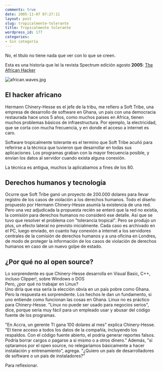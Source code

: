 ```yaml
---
comments: true
date: 2005-11-07 07:27:11
layout: post
slug: tropicalmente-tolerante
title: Tropicalmente tolerante
wordpress_id: 177
categories:
- Sin categoría
---
```


No, el título no tiene nada que ver con lo que se creen.

Esta es una historia que lei la revista Spectrum edición agosto **2005**: [The African Hacker](http://www.spectrum.ieee.org/aug05/1699)

![african.waves.jpg](http://www.lnds.net/images/african.waves.jpg)

## El hacker africano

Hermann Chinery-Hesse es el jefe de la tribu, me refiero a Soft Tribe, una empresa de desarrollo de software en Ghana, un pais con una democracia restaurada hace unos 5 años, como muchos paises en Africa, tienen muchos problemas básicos de infraestructura. Por ejemplo, la electricidad, que se corta con mucha frecuencia, y en donde el acceso a internet es caro.

Software tropicalmente tolerante es el termino que Soft Tribe acuñó para referirse a la técnica que tuvieron que desarrollar en todas sus aplicaciones. Los programas graban con la mayor frecuencia posible, y envian los datos al servidor cuando exista alguna conexión.

La técnica es antigua, muchos la aplicabamos a fines de los 80.

## Derechos humanos y tecnología

Ocurre que Soft Tribe ganó un proyecto de 200.000 dolares para llevar registro de los casos de violación a los derechos humanos. Todo el diseño propuesto por Hermann Chinery-Hesse asumía la existencia de una red. Pero una vez adjudicada la propuesta recién se enteró que la red no existía, la comisión para derechos humanos no consideró ese detalle. Así que se tuvo que resolver el problema con "tolerancia tropical". Pero se produjo un plus, un efecto lateral no previsto inicialmente. Cada caso es archivado en el PC, luego enviado, en cuanto hay conexión a internet a los servidores centrales de la comisión de derechos humanos y a una oficina en Londres, de modo de proteger la información de los casos de violación de derechos humanos en caso de un nuevo golpe de estado.

## ¿Por qué no al open source?

Lo sorprendente es que Chinery-Hesse desarrolla en Visual Basic, C++, incluso Clipper!, sobre Windows o DOS  
Pero, ¿por qué no trabajar en Linux?  
Uno diría que esa sería la elección obvia en un país pobre como Ghana. Pero la respuesta es sorprendente. Los hechos le dan un fundamento, si uno entiende como funcionan las cosas en Ghana. Linux no es práctico para Chinery-Hesse. "Linux no puede ser usado para negocios serios", dice, porque sería muy fácil para un empleado usar y abusar del código fuente de los programas.

"En Accra, un gerente TI gana 100 dolares al mes" explica Chinery-Hesse. "El tiene acceso a todos los datos de la compañía, incluyendo los respaldos. Con el código fuente abierto, el podria generar reportes falsos. Podría borrar cargos o pagarse a si mismo o a otros dinero." Además, "si optaramos por el open source, no relegariamos básicamente a hacer instalación y entrenamiento", agrega. "¿Quiero un país de desarrolladores de software o un país de instaladores?"

Para reflexionar.



